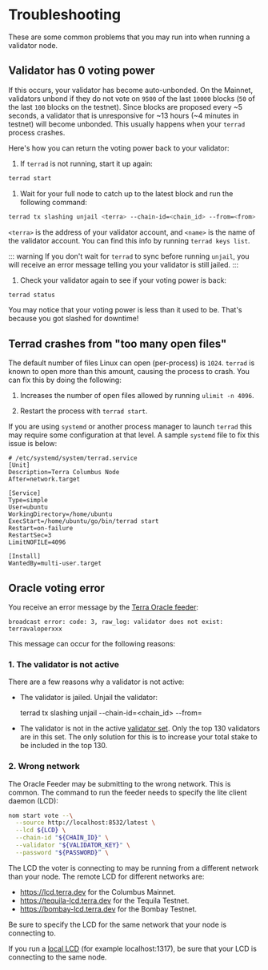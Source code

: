 # Troubleshooting

These are some common problems that you may run into when running a validator node.

## Validator has 0 voting power

If this occurs, your validator has become auto-unbonded. On the Mainnet, validators unbond if they do not vote on `9500` of the last `10000` blocks (`50` of the last `100` blocks on the testnet). Since blocks are proposed every ~5 seconds, a validator that is unresponsive for ~13 hours (~4 minutes in testnet) will become unbonded. This usually happens when your `terrad` process crashes.

Here's how you can return the voting power back to your validator:

1. If `terrad` is not running, start it up again:

  ```bash
  terrad start
  ```

1. Wait for your full node to catch up to the latest block and run the following command:  

  ```bash
  terrad tx slashing unjail <terra> --chain-id=<chain_id> --from=<from>
  ```

  `<terra>` is the address of your validator account, and `<name>` is the name of the validator account. You can find this info by running `terrad keys list`.

  ::: warning
  If you don't wait for `terrad` to sync before running `unjail`, you will receive an error message telling you your validator is still jailed.
  :::

1.  Check your validator again to see if your voting power is back:

  ```bash
  terrad status
  ```

You may notice that your voting power is less than it used to be. That's because you got slashed for downtime!

## Terrad crashes from "too many open files"

The default number of files Linux can open (per-process) is `1024`. `terrad` is known to open more than this amount, causing the process to crash. You can fix this by doing the following:

1. Increases the number of open files allowed by running `ulimit -n 4096`.  

1.  Restart the process with `terrad start`.

  If you are using `systemd` or another process manager to launch `terrad` this may require some configuration at that level. A sample `systemd` file to fix this issue is below:

  ```systemd
  # /etc/systemd/system/terrad.service
  [Unit]
  Description=Terra Columbus Node
  After=network.target

  [Service]
  Type=simple
  User=ubuntu
  WorkingDirectory=/home/ubuntu
  ExecStart=/home/ubuntu/go/bin/terrad start
  Restart=on-failure
  RestartSec=3
  LimitNOFILE=4096

  [Install]
  WantedBy=multi-user.target
  ```

## Oracle voting error

You receive an error message by the [Terra Oracle feeder](https://github.com/terra-money/oracle-feeder):

    broadcast error: code: 3, raw_log: validator does not exist: terravaloperxxx

This message can occur for the following reasons:

### 1. The validator is not active

There are a few reasons why a validator is not active:

- The validator is jailed. Unjail the validator:

    terrad tx slashing unjail <terra> --chain-id=<chain_id> --from=<from>

- The validator is not in the active [validator set](https://docs.terra.money/validators.html#delegations). Only the top 130 validators are in this set. The only solution for this is to increase your total stake to be included in the top 130.

### 2. Wrong network

The Oracle Feeder may be submitting to the wrong network. This is common. The command to run the feeder needs to specify the lite client daemon (LCD):

```bash
nom start vote --\
  --source http://localhost:8532/latest \
  --lcd ${LCD} \
  --chain-id "${CHAIN_ID}" \
  --validator "${VALIDATOR_KEY}" \
  --password "${PASSWORD}” \
```  

The LCD the voter is connecting to may be running from a different network than your node. The remote LCD for different networks are:

- https://lcd.terra.dev for the Columbus Mainnet.
- https://tequila-lcd.terra.dev for the Tequila Testnet.
- https://bombay-lcd.terra.dev for the Bombay Testnet.

Be sure to specify the LCD for the same network that your node is connecting to.

If you run a [local LCD](https://docs.terra.money/terrad/lcd.html) (for example localhost:1317), be sure that your LCD is connecting to the same node.
